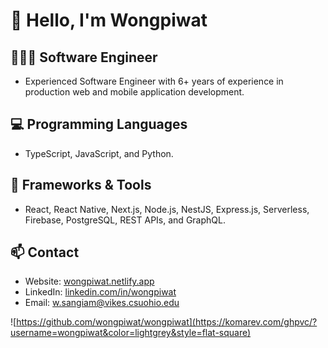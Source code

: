 # 👋 Hello, I'm Wongpiwat
## 👨🏻‍💻 Software Engineer

- Experienced Software Engineer with 6+ years of experience in production web and mobile application development.

## 💻 Programming Languages

- TypeScript, JavaScript, and Python.

## 🧰 Frameworks & Tools

- React, React Native, Next.js, Node.js, NestJS, Express.js, Serverless, Firebase, PostgreSQL, REST APIs, and GraphQL.

## 📫 Contact

- Website: [wongpiwat.netlify.app](https://wongpiwat.netlify.app)
- LinkedIn: [linkedin.com/in/wongpiwat](https://linkedin.com/in/wongpiwat)
- Email: [w.sangiam@vikes.csuohio.edu](mailto:w.sangiam@vikes.csuohio.edu)

![https://github.com/wongpiwat/wongpiwat](https://komarev.com/ghpvc/?username=wongpiwat&color=lightgrey&style=flat-square)
